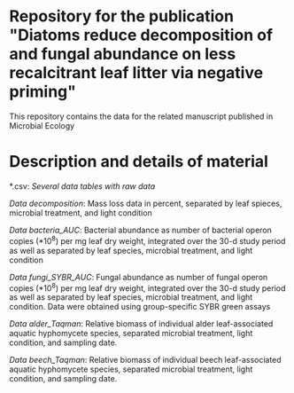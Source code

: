 # Repository for the publication "Diatoms reduce decomposition of and fungal abundance on less recalcitrant leaf litter via negative priming"
This repository contains the data for the related manuscript published in Microbial Ecology

# Description and details of material
*.csv: *Several data tables with raw data*

*Data decomposition*: Mass loss data in percent, separated by leaf spieces, microbial treatment, and light condition

*Data bacteria_AUC*: Bacterial abundance as number of bacterial operon copies (*10<sup>8</sup>) per mg leaf dry weight, integrated over the 30-d study period as well as separated by leaf species, microbial treatment, and light condition

*Data fungi_SYBR_AUC*: Fungal abundance as number of fungal operon copies (*10<sup>8</sup>) per mg leaf dry weight, integrated over the 30-d study period as well as separated by leaf species, microbial treatment, and light condition. Data were obtained using group-specific SYBR green assays

*Data alder_Taqman*: Relative biomass of individual alder leaf-associated aquatic hyphomycete species, separated microbial treatment, light condition, and sampling date.

*Data beech_Taqman*: Relative biomass of individual beech leaf-associated aquatic hyphomycete species, separated microbial treatment, light condition, and sampling date.

